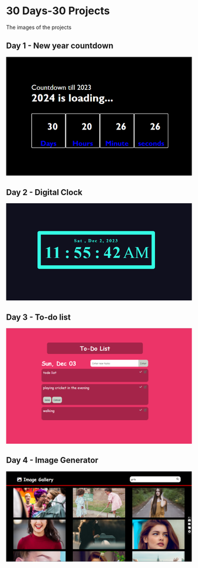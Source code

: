 # 30 Days-30 Projects
The images of the projects 

## Day 1 - New  year countdown
![image](Images/newyear.png)

## Day 2 - Digital Clock
![image](Images/dv.png)

## Day 3 - To-do list
![video](Images/todo.png)

## Day 4 - Image Generator
![image](Images/img.png)
